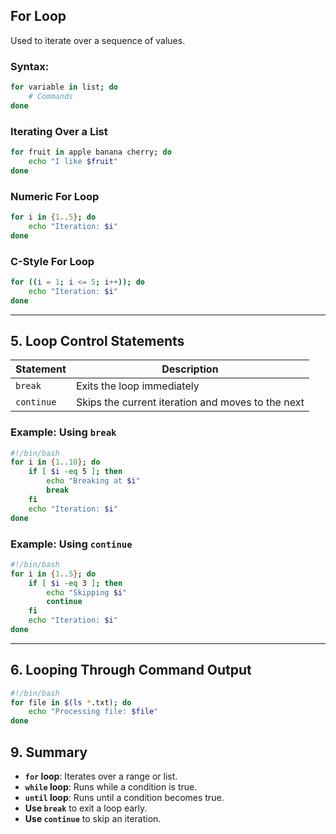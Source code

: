 ## For Loop

Used to iterate over a sequence of values.

### Syntax:

```bash
for variable in list; do
    # Commands
done
```

### Iterating Over a List

```bash
for fruit in apple banana cherry; do
    echo "I like $fruit"
done
```

### Numeric For Loop

```bash
for i in {1..5}; do
    echo "Iteration: $i"
done
```

### C-Style For Loop

```bash
for ((i = 1; i <= 5; i++)); do
    echo "Iteration: $i"
done
```

---

## 5. **Loop Control Statements**

| Statement  | Description                                       |
| ---------- | ------------------------------------------------- |
| `break`    | Exits the loop immediately                        |
| `continue` | Skips the current iteration and moves to the next |

### **Example: Using `break`**

```bash
#!/bin/bash
for i in {1..10}; do
    if [ $i -eq 5 ]; then
        echo "Breaking at $i"
        break
    fi
    echo "Iteration: $i"
done
```

### **Example: Using `continue`**

```bash
#!/bin/bash
for i in {1..5}; do
    if [ $i -eq 3 ]; then
        echo "Skipping $i"
        continue
    fi
    echo "Iteration: $i"
done
```

---

## 6. **Looping Through Command Output**

```bash
#!/bin/bash
for file in $(ls *.txt); do
    echo "Processing file: $file"
done
```

## 9. **Summary**

- **`for` loop**: Iterates over a range or list.
- **`while` loop**: Runs while a condition is true.
- **`until` loop**: Runs until a condition becomes true.
- **Use `break`** to exit a loop early.
- **Use `continue`** to skip an iteration.
